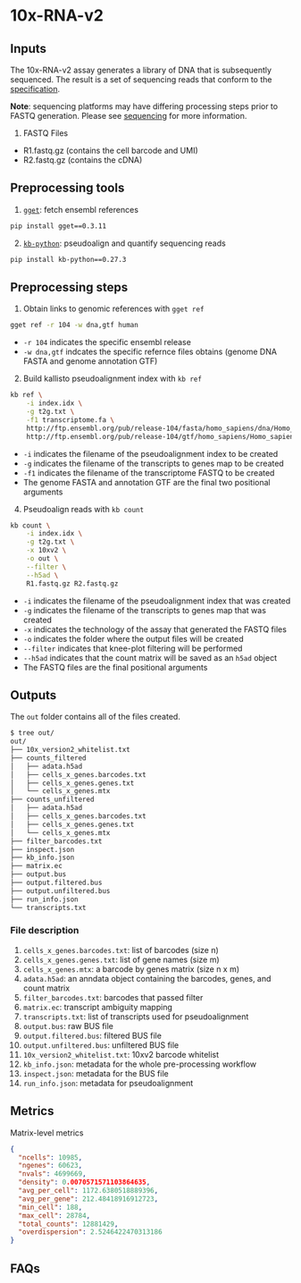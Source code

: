 # 10x-RNA-v2

## Inputs

The 10x-RNA-v2 assay generates a library of DNA that is subsequently sequenced. The result is a set of sequencing reads that conform to the [specification](spec.md).

**Note**: sequencing platforms may have differing processing steps prior to FASTQ generation. Please see [sequencing](../sequencing) for more information.

1. FASTQ Files
  - R1.fastq.gz (contains the cell barcode and UMI)
  - R2.fastq.gz (contains the cDNA)

## Preprocessing tools

1. [`gget`](https://github.com/pachterlab/gget): fetch ensembl references

```bash
pip install gget==0.3.11
```

2. [`kb-python`](https://github.com/pachterlab/kb_python): pseudoalign and quantify sequencing reads

```bash
pip install kb-python==0.27.3
```

## Preprocessing steps

1. Obtain links to genomic references with `gget ref`

```bash
gget ref -r 104 -w dna,gtf human
```

- `-r 104` indicates the specific ensembl release
- `-w dna,gtf` indcates the specific refernce files obtains (genome DNA FASTA and genome annotation GTF)

2. Build kallisto pseudoalignment index with `kb ref`

```bash
kb ref \
	-i index.idx \
	-g t2g.txt \
	-f1 transcriptome.fa \
	http://ftp.ensembl.org/pub/release-104/fasta/homo_sapiens/dna/Homo_sapiens.GRCh38.dna.primary_assembly.fa.gz \
	http://ftp.ensembl.org/pub/release-104/gtf/homo_sapiens/Homo_sapiens.GRCh38.104.gtf.gz
```

- `-i` indicates the filename of the pseudoalignment index to be created
- `-g` indicates the filename of the transcripts to genes map to be created
- `-f1` indicates the filename of the transcriptome FASTQ to be created
- The genome FASTA and annotation GTF are the final two positional arguments

4. Pseudoalign reads with `kb count`

```bash
kb count \
	-i index.idx \
	-g t2g.txt \
	-x 10xv2 \
	-o out \
	--filter \
	--h5ad \
	R1.fastq.gz R2.fastq.gz
```

- `-i` indicates the filename of the pseudoalignment index that was created
- `-g` indicates the filename of the transcripts to genes map that was created
- `-x` indicates the technology of the assay that generated the FASTQ files
- `-o` indicates the folder where the output files will be created
- `--filter` indicates that knee-plot filtering will be performed
- `--h5ad` indicates that the count matrix will be saved as an `h5ad` object
- The FASTQ files are the final positional arguments

## Outputs

The `out` folder contains all of the files created.

```bash
$ tree out/
out/
├── 10x_version2_whitelist.txt
├── counts_filtered
│   ├── adata.h5ad
│   ├── cells_x_genes.barcodes.txt
│   ├── cells_x_genes.genes.txt
│   └── cells_x_genes.mtx
├── counts_unfiltered
│   ├── adata.h5ad
│   ├── cells_x_genes.barcodes.txt
│   ├── cells_x_genes.genes.txt
│   └── cells_x_genes.mtx
├── filter_barcodes.txt
├── inspect.json
├── kb_info.json
├── matrix.ec
├── output.bus
├── output.filtered.bus
├── output.unfiltered.bus
├── run_info.json
└── transcripts.txt
```

### File description

1. `cells_x_genes.barcodes.txt`: list of barcodes (size n)
2. `cells_x_genes.genes.txt`: list of gene names (size m)
3. `cells_x_genes.mtx`: a barcode by genes matrix (size n x m)
4. `adata.h5ad`: an anndata object containing the barcodes, genes, and count matrix
5. `filter_barcodes.txt`: barcodes that passed filter
6. `matrix.ec`: transcript ambiguity mapping
7. `transcripts.txt`: list of transcripts used for pseudoalignment
8. `output.bus`: raw BUS file
9. `output.filtered.bus`: filtered BUS file
10. `output.unfiltered.bus`: unfiltered BUS file
11. `10x_version2_whitelist.txt`: 10xv2 barcode whitelist
12. `kb_info.json`: metadata for the whole pre-processing workflow
13. `inspect.json`: metadata for the BUS file
14. `run_info.json`: metadata for pseudoalignment

## Metrics

Matrix-level metrics

```json
{
  "ncells": 10985,
  "ngenes": 60623,
  "nvals": 4699669,
  "density": 0.0070571571103864635,
  "avg_per_cell": 1172.6380518889396,
  "avg_per_gene": 212.48418916912723,
  "min_cell": 188,
  "max_cell": 28784,
  "total_counts": 12881429,
  "overdispersion": 2.5246422470313186
}
```

## FAQs
